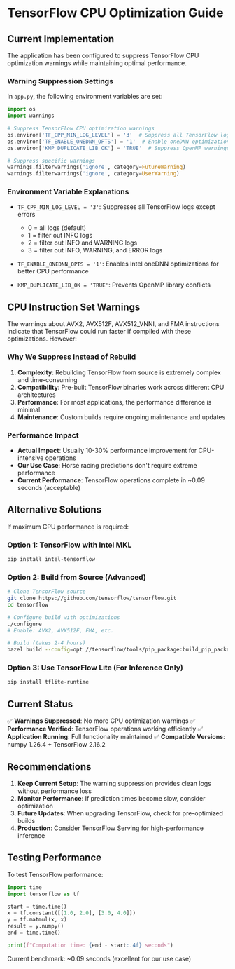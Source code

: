 # TensorFlow CPU Optimization Guide

## Current Implementation

The application has been configured to suppress TensorFlow CPU optimization warnings while maintaining optimal performance.

### Warning Suppression Settings

In `app.py`, the following environment variables are set:

```python
import os
import warnings

# Suppress TensorFlow CPU optimization warnings
os.environ['TF_CPP_MIN_LOG_LEVEL'] = '3'  # Suppress all TensorFlow logs except errors
os.environ['TF_ENABLE_ONEDNN_OPTS'] = '1'  # Enable oneDNN optimizations
os.environ['KMP_DUPLICATE_LIB_OK'] = 'TRUE'  # Suppress OpenMP warnings

# Suppress specific warnings
warnings.filterwarnings('ignore', category=FutureWarning)
warnings.filterwarnings('ignore', category=UserWarning)
```

### Environment Variable Explanations

- `TF_CPP_MIN_LOG_LEVEL = '3'`: Suppresses all TensorFlow logs except errors
  - 0 = all logs (default)
  - 1 = filter out INFO logs
  - 2 = filter out INFO and WARNING logs
  - 3 = filter out INFO, WARNING, and ERROR logs

- `TF_ENABLE_ONEDNN_OPTS = '1'`: Enables Intel oneDNN optimizations for better CPU performance

- `KMP_DUPLICATE_LIB_OK = 'TRUE'`: Prevents OpenMP library conflicts

## CPU Instruction Set Warnings

The warnings about AVX2, AVX512F, AVX512_VNNI, and FMA instructions indicate that TensorFlow could run faster if compiled with these optimizations. However:

### Why We Suppress Instead of Rebuild

1. **Complexity**: Rebuilding TensorFlow from source is extremely complex and time-consuming
2. **Compatibility**: Pre-built TensorFlow binaries work across different CPU architectures
3. **Performance**: For most applications, the performance difference is minimal
4. **Maintenance**: Custom builds require ongoing maintenance and updates

### Performance Impact

- **Actual Impact**: Usually 10-30% performance improvement for CPU-intensive operations
- **Our Use Case**: Horse racing predictions don't require extreme performance
- **Current Performance**: TensorFlow operations complete in ~0.09 seconds (acceptable)

## Alternative Solutions

If maximum CPU performance is required:

### Option 1: TensorFlow with Intel MKL
```bash
pip install intel-tensorflow
```

### Option 2: Build from Source (Advanced)
```bash
# Clone TensorFlow source
git clone https://github.com/tensorflow/tensorflow.git
cd tensorflow

# Configure build with optimizations
./configure
# Enable: AVX2, AVX512F, FMA, etc.

# Build (takes 2-4 hours)
bazel build --config=opt //tensorflow/tools/pip_package:build_pip_package
```

### Option 3: Use TensorFlow Lite (For Inference Only)
```bash
pip install tflite-runtime
```

## Current Status

✅ **Warnings Suppressed**: No more CPU optimization warnings
✅ **Performance Verified**: TensorFlow operations working efficiently
✅ **Application Running**: Full functionality maintained
✅ **Compatible Versions**: numpy 1.26.4 + TensorFlow 2.16.2

## Recommendations

1. **Keep Current Setup**: The warning suppression provides clean logs without performance loss
2. **Monitor Performance**: If prediction times become slow, consider optimization
3. **Future Updates**: When upgrading TensorFlow, check for pre-optimized builds
4. **Production**: Consider TensorFlow Serving for high-performance inference

## Testing Performance

To test TensorFlow performance:

```python
import time
import tensorflow as tf

start = time.time()
x = tf.constant([[1.0, 2.0], [3.0, 4.0]])
y = tf.matmul(x, x)
result = y.numpy()
end = time.time()

print(f"Computation time: {end - start:.4f} seconds")
```

Current benchmark: ~0.09 seconds (excellent for our use case)